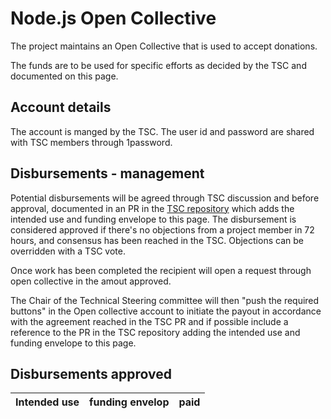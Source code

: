 # Node.js Open Collective

The project maintains an Open Collective that is used to accept donations.

The funds are to be used for specific efforts as decided by the TSC and
documented on this page.

## Account details

The account is manged by the TSC. The user id and password
are shared with TSC members through 1password.

## Disbursements - management

Potential disbursements will be agreed through TSC discussion
and before approval, documented in an PR in the
[TSC repository](https://github.com/nodejs/TSC) which adds
the intended use and funding envelope to this page. The disbursement
is considered approved if there's no objections from a project member
in 72 hours, and consensus has been reached in the TSC. Objections can be
overridden with a TSC vote.

Once work has been completed the recipient will open
a request through open collective in the amout approved.

The Chair of the Technical Steering committee will then
"push the required buttons" in the Open collective account
to initiate the payout in accordance with the agreement reached in the
TSC PR and if possible include a reference to the PR
in the TSC repository adding the intended use and funding
envelope to this page.

## Disbursements approved

| Intended use                             | funding envelop   | paid         |
|------------------------------------------|-------------------|--------------|
